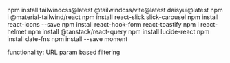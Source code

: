 npm install tailwindcss@latest @tailwindcss/vite@latest daisyui@latest
npm i @material-tailwind/react
npm install react-slick slick-carousel
npm install react-icons --save
npm install react-hook-form react-toastify
npm i react-helmet
npm install @tanstack/react-query
npm install lucide-react
npm install date-fns
npm install --save moment

functionality:
URL param based filtering

